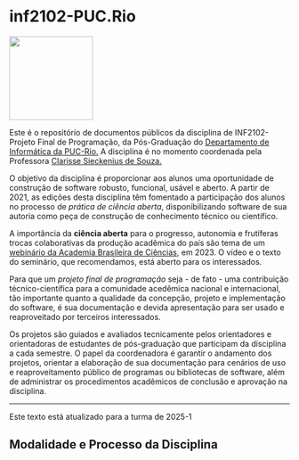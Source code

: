 # inf2102-PUC.Rio

<img src="https://www.inf.puc-rio.br/wordpress/wp-content/themes/puc-di/assets/img/theme/logo.png" width="150px"></img>

Este é o repositório de documentos públicos da disciplina de INF2102-Projeto Final de Programação, da Pós-Graduação do <a href="https://www.inf.puc-rio.br/" target="_New">Departamento de Informática da PUC-Rio.</a> A disciplina é no momento coordenada pela Professora <a href="https://www-di.inf.puc-rio.br/~clarisse/" target="_New">Clarisse Sieckenius de Souza.</a>

O objetivo da disciplina é proporcionar aos alunos uma oportunidade de construção de software robusto, funcional, usável e aberto. A partir de 2021, as edições desta disciplina têm fomentado a participação dos alunos no processo de <i>prática de ciência aberta</i>, disponibilizando software de sua autoria como peça de construção de conhecimento técnico ou científico.

A importância da <b>ciência aberta</b> para o progresso, autonomia e frutíferas trocas colaborativas da produção acadêmica do país são tema de um <a href="https://www.abc.org.br/2023/11/24/webinario-e-lancamento-de-documento-sobre-ciencia-aberta/" target="_New">webinário da Academia Brasileira de Ciências</a>, em 2023. O vídeo e o texto do seminário, que recomendamos, está aberto para os interessados.

Para que um <i>projeto final de programação</i> seja - de fato - uma contribuição técnico-científica para a comunidade acedêmica nacional e internacional, tão importante quanto a qualidade da concepção, projeto e implementação do software, é sua documentação e devida apresentação para ser usado e reaproveitado por terceiros interessados.

Os projetos são guiados e avaliados tecnicamente pelos orientadores e orientadoras de estudantes de pós-graduação que participam da disciplina a cada semestre. O papel da coordenadora é garantir o andamento dos projetos, orientar a elaboração de sua documentação para cenários de uso e reaproveitamento público de programas ou bibliotecas de software, além de administrar os procedimentos acadêmicos de conclusão e aprovação na disciplina.

<hr>
Este texto está atualizado para a turma de 2025-1

## Modalidade e Processo da Disciplina



